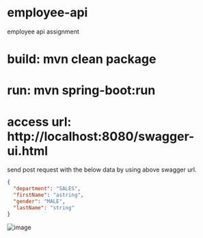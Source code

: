 # employee-api
employee api assignment
# build: mvn clean package 
# run: mvn spring-boot:run
# access url: http://localhost:8080/swagger-ui.html
send post request with the below data by using above swagger url.
```json
{
  "department": "SALES",
  "firstName": "astring",
  "gender": "MALE",
  "lastName": "string"
}
```
![image](https://user-images.githubusercontent.com/17001948/68547154-3394ee00-0404-11ea-8341-7e1ec3680edb.png)
